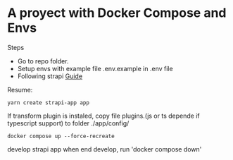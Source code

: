 # A proyect with Docker Compose and Envs 

Steps

- Go to repo folder.
- Setup envs with example file .env.example in .env file
- Following strapi [Guide](https://docs.strapi.io/developer-docs/latest/setup-deployment-guides/installation/cli.html#creating-a-strapi-project)

Resume:
```
yarn create strapi-app app 
```

If transform plugin is instaled, copy file plugins.(js or ts depende if typescript support) to folder ./app/config/

```
docker compose up --force-recreate
```

develop strapi app
when end develop, run 'docker compose down'
```
